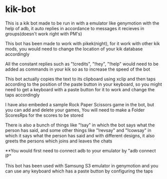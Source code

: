 # kik-bot

This is a kik bot made to be run in with a emulator like genymotion with the help of adb, it auto replies in accordance to messages it recieves in groups(doesn't work right with PM's)


This bot has been made to work with pikek(night), for it work with other kik mods, you would need to change the location of your kik database accordingly


All the constant replies such as "!credits", "!hey", "!help" would need to be added as commands in your kik so as to increase the speed of the bot


This bot actually copies the text to its clipboard using xclip and then taps according to the position of the paste button in your keyboard, so you might need to get a keyboard with a paste button for it to work and change the taps accordingly


I have also embeded a sample Rock Paper Scissors game in the bot, but you can add and delete your games, You will need to make a Folder ScoresRps for the scores to be stored


There is also a bunch of things like "!say" in which the bot says what the person has said, and some other things like "!revsay" and "!cowsay" in which it says what the person has said and with different designs, it also greets the persons which joins and leaves the chats


**You would first need to connect adb to your emulator by "adb connect IP"


This bot has been used with Samsung S3 emulator in genymotion and you can use any keyboard which has a paste button by configuring the taps
